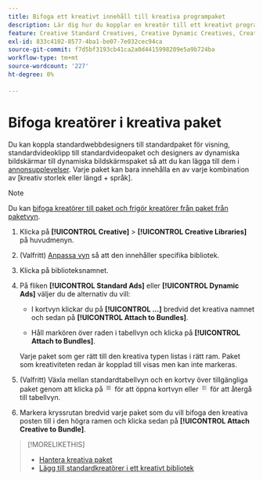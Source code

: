 ```yaml
---
title: Bifoga ett kreativt innehåll till kreativa programpaket
description: Lär dig hur du kopplar en kreatör till ett kreativt programpaket.
feature: Creative Standard Creatives, Creative Dynamic Creatives, Creative Bundles
exl-id: 833c4102-8577-4ba1-be07-7e032cec94ca
source-git-commit: f7d5bf3193cb41ca2a0d4415998209e5a9b724ba
workflow-type: tm+mt
source-wordcount: '227'
ht-degree: 0%

---
```


# Bifoga kreatörer i kreativa paket

<!-- Edit all, including the metadata and title, plus the links within TOC and bundle-manage.md, once this feature is available.  -->

Du kan koppla standardwebbdesigners till standardpaket för visning, standardvideoklipp till standardvideopaket och designers av dynamiska bildskärmar till dynamiska bildskärmspaket så att du kan lägga till dem i [annonsupplevelser](/help/creative/experiences/experience-about.md). Varje paket kan bara innehålla en av varje kombination av \[kreativ storlek eller längd + språk\].

<!--
You can also detach a creative from a bundle to remove the association between the two, so that the creative is no longer used for experiences that target the bundle. Detaching a creative from the bundle doesn't delete the creative from the Creatives tab in your creative library.
-->

>[!NOTE]
>
>Du kan<!-- also --> [bifoga kreatörer till paket och frigör kreatörer från paket från paketvyn](/help/creative/creative-libraries/bundle-manage.md).

<!-- Hide header until second procedure is available (if we add that):

## Attach creatives to creative bundles

-->

1. Klicka på **[!UICONTROL Creative]** > **[!UICONTROL Creative Libraries]** på huvudmenyn.

1. (Valfritt) [Anpassa vyn](/help/creative/introduction/customize-data-views.md) så att den innehåller specifika bibliotek.

1. Klicka på biblioteksnamnet.

1. På fliken **[!UICONTROL Standard Ads]** eller **[!UICONTROL Dynamic Ads]** väljer du de alternativ du vill:

   * I kortvyn klickar du på **[!UICONTROL ...]** bredvid det kreativa namnet och sedan på **[!UICONTROL Attach to Bundles]**.

   * Håll markören över raden i tabellvyn och klicka på **[!UICONTROL Attach to Bundles]**.

   Varje paket som ger rätt till den kreativa typen listas i rätt ram. Paket som kreativiteten redan är kopplad till visas men kan inte markeras.

1. (Valfritt) Växla mellan standardtabellvyn och en kortvy över tillgängliga paket genom att klicka på ![kortvyn](/help/creative/assets/card-view-button.png "kortvyn") för att öppna kortvyn eller ![Tabell-/listvy](/help/creative/assets/table-view-button.png "Tabellvy") för att återgå till tabellvyn.

1. Markera kryssrutan bredvid varje paket som du vill bifoga den kreativa posten till i den högra ramen och klicka sedan på **[!UICONTROL Attach Creative to Bundle]**.

<!-- Verify and edit all of the following, including the command names and where they're available -- not in UI yet as of 1/17. I'm not sure what the UI will really look like.

## Detach creatives from a creative bundle

1. In the main menu, click **[!UICONTROL Creative]**3/4> **[!UICONTROL Creative Libraries]**.

1. (Optional) [Customize the view](/help/creative/introduction/customize-data-views.md) to include specific libraries.

1. Click the library name.

1. Click the **[!UICONTROL Standard Ads]** or **[!UICONTROL Dynamic Ads]** tab.

1. Select the creative:

   * In card view, click **[!UICONTROL ...]** next to the creative name, and then click **[!UICONTROL Attach/Detach from Bundle]**.
     
   * In table view, hold the cursor over the row and click **[!UICONTROL Attach/Detach from Bundle]**.

   Each bundle that's eligible for the creative type is listed in the right frame. For bundles to which the creative is already attached, the check box is selected. To detach the creative for a bundle, deselect the check box.

1. In the right frame, deselect the check box next to each bundle from which to remove the creative, and then click **[!UICONTROL Attach Creatives to Bundle]**.

-->

<!-- What this should be like, but I don't think this will be implemented:

1. Select the creative:

   * In card view, click **[!UICONTROL ...]** next to the creative name, and then click **[!UICONTROL Detach from Bundle]**.
     
   * In table view, hold the cursor over the row and click **[!UICONTROL Detach from Bundle]**.

   Each bundle that's eligible for the creative type is listed in the right frame. Bundles to which the creative is already attached are listed but not selectable.

1. In the right frame, select the check box next to each bundle from which to remove the creative, and then click **[!UICONTROL Detach Creatives from Bundle]**.

1. Select the creative:

   * In card view, click **[!UICONTROL ...]** next to the creative name, and then click **[!UICONTROL Detach from Bundle]**.
     
   * In table view, hold the cursor over the row and click **[!UICONTROL Detach from Bundle]**.

   Each bundle that's eligible for the creative type is listed in the right frame. Bundles to which the creative is already attached are listed but not selectable.

1. In the right frame, select the check box next to each bundle from which to remove the creative, and then click **[!UICONTROL Detach Creatives from Bundle]**.

-->

>[!MORELIKETHIS]
>
>* [Hantera kreativa paket](/help/creative/creative-libraries/bundle-manage.md)
>* [Lägg till standardkreatörer i ett kreativt bibliotek](creative-add-standard.md)

